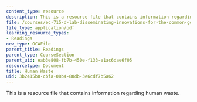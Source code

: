 ```yaml
---
content_type: resource
description: This is a resource file that contains information regarding human waste.
file: /courses/ec-715-d-lab-disseminating-innovations-for-the-common-good-spring-2007/3b2415b0cbfa08b480db3e6cdf7b5a62_MITEC_715S07_human_waste.pdf
file_type: application/pdf
learning_resource_types:
- Readings
ocw_type: OCWFile
parent_title: Readings
parent_type: CourseSection
parent_uid: eab3e808-fb7b-450e-f133-e1ac6dae6f05
resourcetype: Document
title: Human Waste
uid: 3b2415b0-cbfa-08b4-80db-3e6cdf7b5a62
---
```

This is a resource file that contains information regarding human waste.

